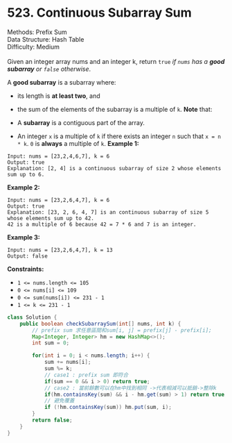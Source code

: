# 523. Continuous Subarray Sum  

  Methods: Prefix Sum </br> Data Structure: Hash Table </br> Difficulty: Medium </br> </br>Given an integer array nums and an integer k, return `true` *if *`nums`* has a ****good subarray**** or *`false`* otherwise*.

A **good subarray** is a subarray where:

- its length is **at least two**, and
- the sum of the elements of the subarray is a multiple of `k`.
**Note** that:

- A **subarray** is a contiguous part of the array.
- An integer `x` is a multiple of `k` if there exists an integer `n` such that `x = n * k`. `0` is **always** a multiple of `k`.
**Example 1:**

```plain text
Input: nums = [23,2,4,6,7], k = 6
Output: true
Explanation: [2, 4] is a continuous subarray of size 2 whose elements sum up to 6.
```

**Example 2:**

```plain text
Input: nums = [23,2,6,4,7], k = 6
Output: true
Explanation: [23, 2, 6, 4, 7] is an continuous subarray of size 5 whose elements sum up to 42.
42 is a multiple of 6 because 42 = 7 * 6 and 7 is an integer.
```

**Example 3:**

```plain text
Input: nums = [23,2,6,4,7], k = 13
Output: false
```

**Constraints:**

- `1 <= nums.length <= 105`
- `0 <= nums[i] <= 109`
- `0 <= sum(nums[i]) <= 231 - 1`
- `1 <= k <= 231 - 1`
```java
class Solution {
    public boolean checkSubarraySum(int[] nums, int k) {
        // prefix sum 求任意區間和sum[i, j] = prefix[j] - prefix[i];
        Map<Integer, Integer> hm = new HashMap<>();
        int sum = 0;

        for(int i = 0; i < nums.length; i++) {
            sum += nums[i];
            sum %= k;
            // case1 : prefix sum 即符合
            if(sum == 0 && i > 0) return true;
            // case2 : 當前餘數可以在hm中找到相同 ->代表相減可以抵銷->整除k
            if(hm.containsKey(sum) && i - hm.get(sum) > 1) return true;
            // 避免覆蓋
            if (!hm.containsKey(sum)) hm.put(sum, i); 
        }
        return false;
    }
}
```

